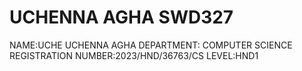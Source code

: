 # UCHENNA AGHA SWD327
NAME:UCHE UCHENNA AGHA 
DEPARTMENT: COMPUTER SCIENCE 
REGISTRATION NUMBER:2023/HND/36763/CS
LEVEL:HND1
